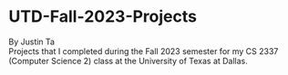 # UTD-Fall-2023-Projects
By Justin Ta  
Projects that I completed during the Fall 2023 semester for my CS 2337 (Computer Science 2) class at the University of Texas at Dallas.
